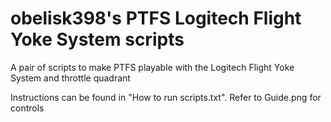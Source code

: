 # obelisk398's PTFS Logitech Flight Yoke System scripts
A pair of scripts to make PTFS playable with the Logitech Flight Yoke System and throttle quadrant

Instructions can be found in "How to run scripts.txt".
Refer to Guide.png for controls
